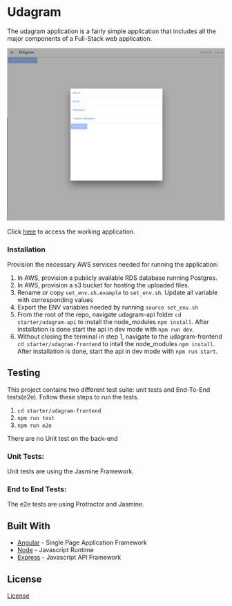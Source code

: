 # Udagram

The udagram application is a fairly simple application that includes all the major components of a Full-Stack web application.

![Udagram](https://github.com/mauricioschneider/udacity-cicd/blob/master/docs/images/udagram.png?raw=true)

Click [here](http://udagram-75139724086.s3-website-us-east-1.amazonaws.com/) to access the working application.

### Installation

Provision the necessary AWS services needed for running the application:

1. In AWS, provision a publicly available RDS database running Postgres.
1. In AWS, provision a s3 bucket for hosting the uploaded files.
1. Rename or copy `set_env.sh.example` to `set_env.sh`. Update all variable with corresponding values
1. Export the ENV variables needed by running `source set_env.sh`
1. From the root of the repo, navigate udagram-api folder `cd starter/udagram-api` to install the node_modules `npm install`. After installation is done start the api in dev mode with `npm run dev`.
1. Without closing the terminal in step 1, navigate to the udagram-frontend `cd starter/udagram-frontend` to intall the node_modules `npm install`. After installation is done, start the api in dev mode with `npm run start`.

## Testing

This project contains two different test suite: unit tests and End-To-End tests(e2e). Follow these steps to run the tests.

1. `cd starter/udagram-frontend`
1. `npm run test`
1. `npm run e2e`

There are no Unit test on the back-end

### Unit Tests:

Unit tests are using the Jasmine Framework.

### End to End Tests:

The e2e tests are using Protractor and Jasmine.

## Built With

- [Angular](https://angular.io/) - Single Page Application Framework
- [Node](https://nodejs.org) - Javascript Runtime
- [Express](https://expressjs.com/) - Javascript API Framework

## License

[License](LICENSE.txt)
